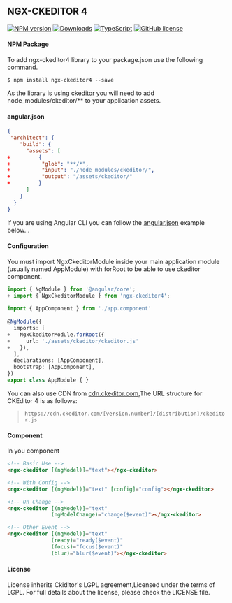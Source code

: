 ## NGX-CKEDITOR 4

[![NPM version](https://badge.fury.io/js/ngx-ckeditor4.png)](http://badge.fury.io/js/ngx-ckeditor4)
[![Downloads](https://img.shields.io/npm/dm/ngx-ckeditor4.svg?style=flat-square)](https://www.npmjs.com/package/ngx-ckeditor4)
[![TypeScript](https://img.shields.io/badge/%3C%2F%3E-TypeScript-blue.svg)](https://www.typescriptlang.org/)
[![GitHub license](https://img.shields.io/badge/license-LGPL2.1-blue.svg)](https://raw.githubusercontent.com/kainonly/ngx-ckeditor4.js/master/LICENSE)

#### NPM Package

To add ngx-ckeditor4 library to your package.json use the following command.

```shell
$ npm install ngx-ckeditor4 --save
```

As the library is using [ckeditor](https://ckeditor.com/docs/ckeditor4/latest/index.html) you will need to add node_modules/ckeditor/** to your application assets.

#### angular.json

```json
{
 "architect": {
    "build": {
      "assets": [
+         {
+          "glob": "**/*",
+          "input": "./node_modules/ckeditor/",
+          "output": "/assets/ckeditor/"
+         }
      ]
    }
  }
}
```

If you are using Angular CLI you can follow the [angular.json](https://cli.angular.io/) example below...

#### Configuration

You must import NgxCkeditorModule inside your main application module (usually named AppModule) with forRoot to be able to use ckeditor component.

```typescript
import { NgModule } from '@angular/core';
+ import { NgxCkeditorModule } from 'ngx-ckeditor4';
 
import { AppComponent } from './app.component'
 
@NgModule({
  imports: [
+   NgxCkeditorModule.forRoot({
+     url: './assets/ckeditor/ckeditor.js'
+   }),
  ],
  declarations: [AppComponent],
  bootstrap: [AppComponent],
})
export class AppModule { }
```

You can also use CDN from [cdn.ckeditor.com](http://cdn.ckeditor.com/),The URL structure for CKEditor 4 is as follows:

> `https://cdn.ckeditor.com/[version.number]/[distribution]/ckeditor.js`

#### Component

In you component

```html
<!-- Basic Use -->
<ngx-ckeditor [(ngModel)]="text"></ngx-ckeditor>

<!-- With Config -->
<ngx-ckeditor [(ngModel)]="text" [config]="config"></ngx-ckeditor>

<!-- On Change -->
<ngx-ckeditor [(ngModel)]="text" 
              (ngModelChange)="change($event)"></ngx-ckeditor>

<!-- Other Event -->
<ngx-ckeditor [(ngModel)]="text" 
              (ready)="ready($event)"
              (focus)="focus($event)"
              (blur)="blur($event)"></ngx-ckeditor>
```

#### License

License inherits Ckiditor's LGPL agreement,Licensed under the terms of LGPL. For full details about the license, please check the LICENSE file.
